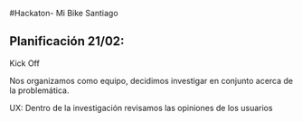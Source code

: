 #Hackaton- Mi Bike Santiago

## Planificación 21/02:

Kick Off

Nos organizamos como equipo, decidimos investigar en conjunto acerca de la problemática.

UX: Dentro de la investigación revisamos las opiniones de los usuarios

